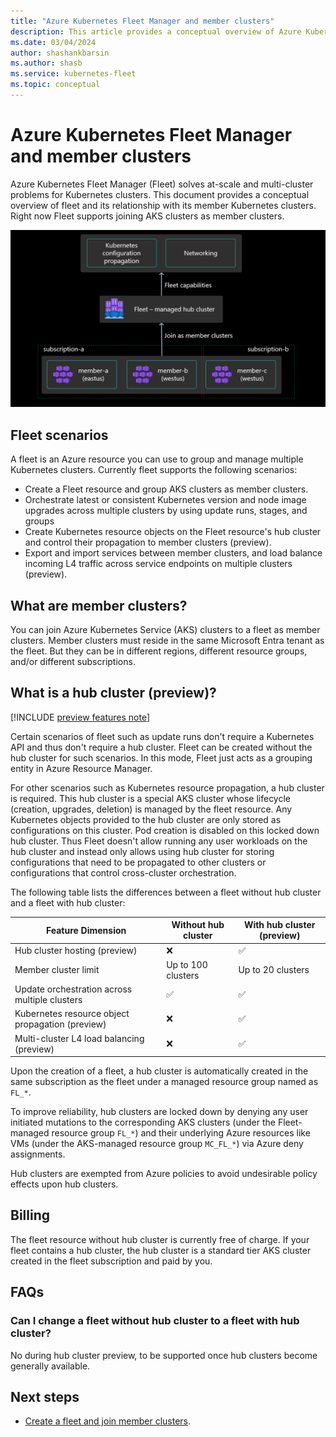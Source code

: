 ```yaml
---
title: "Azure Kubernetes Fleet Manager and member clusters"
description: This article provides a conceptual overview of Azure Kubernetes Fleet Manager and member clusters.
ms.date: 03/04/2024
author: shashankbarsin
ms.author: shasb
ms.service: kubernetes-fleet
ms.topic: conceptual
---
```


# Azure Kubernetes Fleet Manager and member clusters

Azure Kubernetes Fleet Manager (Fleet) solves at-scale and multi-cluster problems for Kubernetes clusters.  This document provides a conceptual overview of fleet and its relationship with its member Kubernetes clusters. Right now Fleet supports joining AKS clusters as member clusters.

[ ![Diagram that shows relationship between Fleet and Azure Kubernetes Service clusters.](./media/conceptual-fleet-aks-relationship.png) ](./media/conceptual-fleet-aks-relationship.png#lightbox)

## Fleet scenarios

A fleet is an Azure resource you can use to group and manage multiple Kubernetes clusters. Currently fleet supports the following scenarios:
  * Create a Fleet resource and group AKS clusters as member clusters.
  * Orchestrate latest or consistent Kubernetes version and node image upgrades across multiple clusters by using update runs, stages, and groups
  * Create Kubernetes resource objects on the Fleet resource's hub cluster and control their propagation to member clusters (preview).
  * Export and import services between member clusters, and load balance incoming L4 traffic across service endpoints on multiple clusters (preview).

## What are member clusters?

You can join Azure Kubernetes Service (AKS) clusters to a fleet as member clusters. Member clusters must reside in the same Microsoft Entra tenant as the fleet. But they can be in different regions, different resource groups, and/or different subscriptions.

## What is a hub cluster (preview)?

[!INCLUDE [preview features note](./includes/preview/preview-callout.md)]

Certain scenarios of fleet such as update runs don't require a Kubernetes API and thus don't require a hub cluster. Fleet can be created without the hub cluster for such scenarios. In this mode, Fleet just acts as a grouping entity in Azure Resource Manager.

For other scenarios such as Kubernetes resource propagation, a hub cluster is required. This hub cluster is a special AKS cluster whose lifecycle (creation, upgrades, deletion) is managed by the fleet resource. Any Kubernetes objects provided to the hub cluster are only stored as configurations on this cluster. Pod creation is disabled on this locked down hub cluster. Thus Fleet doesn't allow running any user workloads on the hub cluster and instead only allows using hub cluster for storing configurations that need to be propagated to other clusters or configurations that control cross-cluster orchestration.

The following table lists the differences between a fleet without hub cluster and a fleet with hub cluster:

| Feature Dimension | Without hub cluster | With hub cluster (preview) |
|-|-|-|
| Hub cluster hosting (preview) | :x: | :white_check_mark: |
| Member cluster limit | Up to 100 clusters | Up to 20 clusters |
| Update orchestration across multiple clusters | :white_check_mark: | :white_check_mark: |
| Kubernetes resource object propagation (preview) | :x: | :white_check_mark: |
| Multi-cluster L4 load balancing (preview) | :x: | :white_check_mark: |

Upon the creation of a fleet, a hub cluster is automatically created in the same subscription as the fleet under a managed resource group named as `FL_*`.

To improve reliability, hub clusters are locked down by denying any user initiated mutations to the corresponding AKS clusters (under the Fleet-managed resource group `FL_*`) and their underlying Azure resources like VMs (under the AKS-managed resource group `MC_FL_*`) via Azure deny assignments.

Hub clusters are exempted from Azure policies to avoid undesirable policy effects upon hub clusters.

## Billing

The fleet resource without hub cluster is currently free of charge. If your fleet contains a hub cluster, the hub cluster is a standard tier AKS cluster created in the fleet subscription and paid by you.

## FAQs

### Can I change a fleet without hub cluster to a fleet with hub cluster?
No during hub cluster preview, to be supported once hub clusters become generally available.

## Next steps

* [Create a fleet and join member clusters](./quickstart-create-fleet-and-members.md).